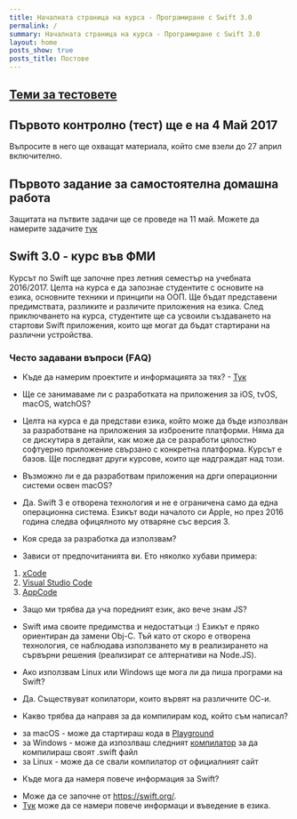 ```yaml
---
title: Началната страница на курса - Програмиране с Swift 3.0
permalink: /
summary: Началната страница на курса - Програмиране с Swift 3.0
layout: home
posts_show: true
posts_title: Постове
---
```


## [Теми за тестовете](test-topics.md)

## Първото контролно (тест) ще е на 4 Май 2017

Въпросите в него ще охващат материала, който сме взели до 27 април включително.

## Първото задание за самостоятелна домашна работа

Защитата на пътвите задачи ще се проведе на 11 май. Mожете да намерите задачите [тук](homework1.md)

## Swift 3.0 - курс във ФМИ 

Курсът по Swift ще започне през летния семестър на учебната 2016/2017. Целта на курса е да запознае студентите с основите на езика, основните техники и принципи на ООП. Ще бъдат представени предимствата, разликите и различите приложения на езика. След приключването на курса, студентите ще са усвоили създаването на стартови Swift приложения, които ще могат да бъдат стартирани на различни устройства.

### Често задавани въпроси  (FАQ)

* Къде да намерим проектите и информацията за тях? - [Тук](projects.md)

* Ще се занимаваме ли с разработката на приложения за iOS, tvOS, macOS, watchOS?
- Целта на курса е да представи езика, който може да бъде изпозлван за разработване на приложения за изброените платформи. Няма да се дискутира в детайли, как може да се разработи цялостно софтуерно приложение свързано с конкретна платформа. Курсът е базов. Ще последват други курсове, които ще надграждат над този. 

* Възможно ли е да разработвам приложения на дрги операционни системи освен macОS?
- Да. Swift 3 e отворена технология и не е ограничена само да една операционна система. Езикът води началото си Apple, но през 2016 година следва офицялното му отваряне със версия 3.

* Коя среда за разработка да използвам?
- Зависи от предпочитанията ви. Ето няколко хубави примера:
1. [xCode](https://developer.apple.com/xcode/ide/) 
2. [Visual Studio Code](https://code.visualstudio.com/Download)
3. [AppCode](https://www.jetbrains.com/objc/)

* Защо ми трябва да уча поредният език, ако вече знам JS?
- Swift има своите предимства и недостатъци :) Езикът е пряко ориентиран да замени Obj-C. Тъй като от скоро е отворена технология, се наблюдава използването му в реализирането на сървърни решения (реализират се алтернативи на Node.JS).

* Ако използвам Linux или Windows ще мога ли да пиша програми на Swift?
- Да. Съществуват копилатори, които вървят на различните ОС-и.

* Какво трябва да направя за да компилирам код, който съм написал?
- за macOS - може да стартираш кода в [Playground](https://developer.apple.com/swift/playgrounds/)
- за Windows - може да изпозлваш следният [компилатор](https://swiftforwindows.codeplex.com/) за да компилираш своят .swift файл
- за Linux  - може да се свали компилатор от официалният сайт

* Къде мога да намеря повече информация за Swift?
- Може да се започне от https://swift.org/.
- [Тук](https://developer.apple.com/library/content/documentation/Swift/Conceptual/Swift_Programming_Language/index.html) може да се намери повече информаци и въведение в езика.
